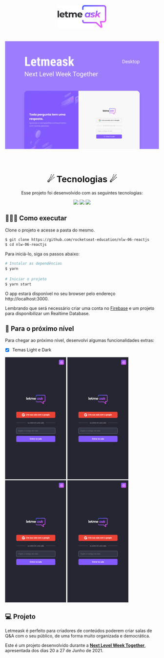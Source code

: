 <p align="center">
  <img alt="Letmeask" src=".github/logo.svg" width="160px">
</p>

##

<h1 align="center">
    <img alt="Letmeask" src=".github/Capa.png" />
</h1>

<br>

<h1 align="center"> 
   ☄
    Tecnologias 
   ☄
</h1>

<p align="center"> Esse projeto foi desenvolvido com as seguintes tecnologias: </p>

<p align="center">
  <img src="https://img.shields.io/badge/ReactJS-835AFD?style=style=for-the-badge&logo=react&logoColor=white"/>
  <img src="https://img.shields.io/badge/Firebase-E559F9?style=style=for-the-badge&logo=firebase&logoColor=white"/>
  <img src="https://img.shields.io/badge/TypeScript-835AFD?style=style=for-the-badge&logo=typescript&logoColor=white"/>
</p>

## 👨🏽‍💻 Como executar

Clone o projeto e acesse a pasta do mesmo.

```bash
$ git clone https://github.com/rocketseat-education/nlw-06-reactjs
$ cd nlw-06-reactjs
```

Para iniciá-lo, siga os passos abaixo:
```bash
# Instalar as dependências
$ yarn

# Iniciar o projeto
$ yarn start
```
O app estará disponível no seu browser pelo endereço http://localhost:3000.

Lembrando que será necessário criar uma conta no [Firebase](https://firebase.google.com/) e um projeto para disponibilizar um Realtime Database.

##  🚀 Para o próximo nível
<p>
  Para chegar ao próximo nível, desenvolvi algumas funcionalidades extras:
</p>

  - [x] Temas Light e Dark

<p>
  <img alt="Letmeask" src=".github/letmeask-entrar-na-sala.png" width="200px">
  <img alt="Letmeask" src=".github/letmeask-entrar-na-sala.png" width="200px">
  <img alt="Letmeask" src=".github/letmeask-entrar-na-sala.png" width="200px">
  <img alt="Letmeask" src=".github/letmeask-entrar-na-sala.png" width="200px">
</p>

## 💻 Projeto

Letmeask é perfeito para criadores de conteúdos poderem criar salas de Q&A com o seu público, de uma forma muito organizada e democrática. 

Este é um projeto desenvolvido durante a **[Next Level Week Together](https://nextlevelweek.com/)**, apresentada dos dias 20 a 27 de Junho de 2021.

